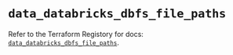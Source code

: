 # `data_databricks_dbfs_file_paths`

Refer to the Terraform Registory for docs: [`data_databricks_dbfs_file_paths`](https://registry.terraform.io/providers/databricks/databricks/1.24.1/docs/data-sources/dbfs_file_paths).
